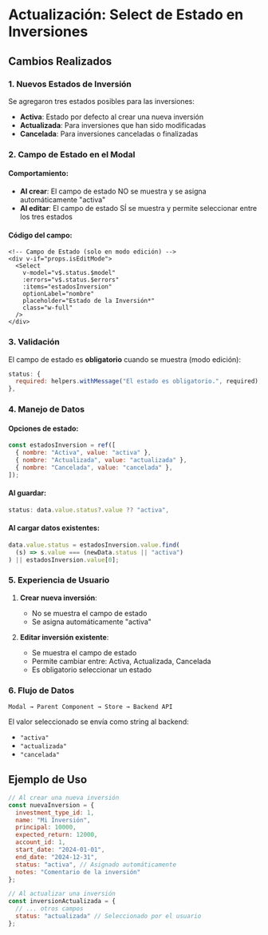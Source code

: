 # Actualización: Select de Estado en Inversiones

## Cambios Realizados

### 1. Nuevos Estados de Inversión

Se agregaron tres estados posibles para las inversiones:

- **Activa**: Estado por defecto al crear una nueva inversión
- **Actualizada**: Para inversiones que han sido modificadas
- **Cancelada**: Para inversiones canceladas o finalizadas

### 2. Campo de Estado en el Modal

#### Comportamiento:
- **Al crear**: El campo de estado NO se muestra y se asigna automáticamente "activa"
- **Al editar**: El campo de estado SÍ se muestra y permite seleccionar entre los tres estados

#### Código del campo:
```vue
<!-- Campo de Estado (solo en modo edición) -->
<div v-if="props.isEditMode">
  <Select
    v-model="v$.status.$model"
    :errors="v$.status.$errors"
    :items="estadosInversion"
    optionLabel="nombre"
    placeholder="Estado de la Inversión*"
    class="w-full"
  />
</div>
```

### 3. Validación

El campo de estado es **obligatorio** cuando se muestra (modo edición):

```javascript
status: {
  required: helpers.withMessage("El estado es obligatorio.", required),
},
```

### 4. Manejo de Datos

#### Opciones de estado:
```javascript
const estadosInversion = ref([
  { nombre: "Activa", value: "activa" },
  { nombre: "Actualizada", value: "actualizada" },
  { nombre: "Cancelada", value: "cancelada" },
]);
```

#### Al guardar:
```javascript
status: data.value.status?.value ?? "activa",
```

#### Al cargar datos existentes:
```javascript
data.value.status = estadosInversion.value.find(
  (s) => s.value === (newData.status || "activa")
) || estadosInversion.value[0];
```

### 5. Experiencia de Usuario

1. **Crear nueva inversión**:
   - No se muestra el campo de estado
   - Se asigna automáticamente "activa"

2. **Editar inversión existente**:
   - Se muestra el campo de estado
   - Permite cambiar entre: Activa, Actualizada, Cancelada
   - Es obligatorio seleccionar un estado

### 6. Flujo de Datos

```
Modal → Parent Component → Store → Backend API
```

El valor seleccionado se envía como string al backend:
- `"activa"`
- `"actualizada"` 
- `"cancelada"`

## Ejemplo de Uso

```javascript
// Al crear una nueva inversión
const nuevaInversion = {
  investment_type_id: 1,
  name: "Mi Inversión",
  principal: 10000,
  expected_return: 12000,
  account_id: 1,
  start_date: "2024-01-01",
  end_date: "2024-12-31",
  status: "activa", // Asignado automáticamente
  notes: "Comentario de la inversión"
};

// Al actualizar una inversión
const inversionActualizada = {
  // ... otros campos
  status: "actualizada" // Seleccionado por el usuario
};
```
